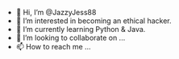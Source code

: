 - 👋 Hi, I’m @JazzyJess88
- 👀 I’m interested in becoming an ethical hacker.
- 🌱 I’m currently learning Python & Java.
- 💞️ I’m looking to collaborate on ...
- 📫 How to reach me ...

<!---
JazzyJess88/JazzyJess88 is a ✨ special ✨ repository because its `README.md` (this file) appears on your GitHub profile.
You can click the Preview link to take a look at your changes.
--->
